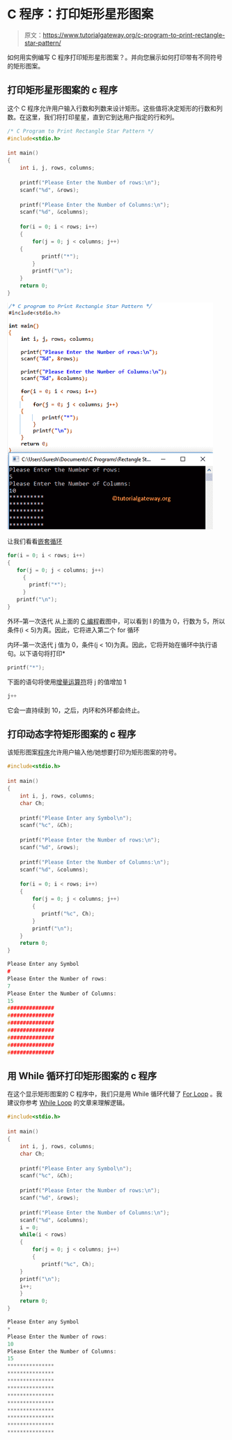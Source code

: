 # C 程序：打印矩形星形图案

> 原文：<https://www.tutorialgateway.org/c-program-to-print-rectangle-star-pattern/>

如何用实例编写 C 程序打印矩形星形图案？。并向您展示如何打印带有不同符号的矩形图案。

## 打印矩形星形图案的 c 程序

这个 C 程序允许用户输入行数和列数来设计矩形。这些值将决定矩形的行数和列数。在这里，我们将打印星星，直到它到达用户指定的行和列。

```c
/* C Program to Print Rectangle Star Pattern */
#include<stdio.h>

int main()
{
    int i, j, rows, columns;

    printf("Please Enter the Number of rows:\n");
    scanf("%d", &rows);

    printf("Please Enter the Number of Columns:\n");
    scanf("%d", &columns);

    for(i = 0; i < rows; i++)
    {
        for(j = 0; j < columns; j++)
	{
           printf("*");
        }
        printf("\n");
    }
    return 0;
}
```

![C program to Print Rectangle Star Pattern 1](img/073f9476fb836d68abc64db8043b20f1.png)

让我们看看[嵌套循环](https://www.tutorialgateway.org/for-loop-in-c-programming/)

```c
for(i = 0; i < rows; i++) 
{ 
   for(j = 0; j < columns; j++) 
     { 
       printf("*"); 
     } 
   printf("\n"); 
}
```

外环–第一次迭代
从上面的 [C 编程](https://www.tutorialgateway.org/c-programming/)截图中，可以看到 I 的值为 0，行数为 5，所以条件(i < 5)为真。因此，它将进入第二个 for 循环

内环–第一次迭代
j 值为 0，条件(j < 10)为真。因此，它将开始在循环中执行语句。以下语句将打印*

```c
printf("*");
```

下面的语句将使用[增量运算符](https://www.tutorialgateway.org/increment-and-decrement-operators-in-c/)将 j 的值增加 1

```c
j++
```

它会一直持续到 10，之后，内环和外环都会终止。

## 打印动态字符矩形图案的 c 程序

该矩形图案[程序](https://www.tutorialgateway.org/c-programming-examples/)允许用户输入他/她想要打印为矩形图案的符号。

```c
#include<stdio.h>

int main()
{
    int i, j, rows, columns;
    char Ch;

    printf("Please Enter any Symbol\n");
    scanf("%c", &Ch);

    printf("Please Enter the Number of rows:\n");
    scanf("%d", &rows);

    printf("Please Enter the Number of Columns:\n");
    scanf("%d", &columns);

    for(i = 0; i < rows; i++)
    {
        for(j = 0; j < columns; j++)
        {
           printf("%c", Ch);
        }
        printf("\n");
    }
    return 0;
}
```

```c
Please Enter any Symbol
#
Please Enter the Number of rows:
7
Please Enter the Number of Columns:
15
###############
###############
###############
###############
###############
###############
###############
```

## 用 While 循环打印矩形图案的 c 程序

在这个显示矩形图案的 C 程序中，我们只是用 While 循环代替了 [For Loop](https://www.tutorialgateway.org/for-loop-in-c-programming/) 。我建议你参考 [While Loop](https://www.tutorialgateway.org/while-loop-in-c/) 的文章来理解逻辑。

```c
#include<stdio.h>

int main()
{
    int i, j, rows, columns;
    char Ch;

    printf("Please Enter any Symbol\n");
    scanf("%c", &Ch);

    printf("Please Enter the Number of rows:\n");
    scanf("%d", &rows);

    printf("Please Enter the Number of Columns:\n");
    scanf("%d", &columns);
    i = 0;
    while(i < rows)
    {
    	for(j = 0; j < columns; j++)
    	{
    	   printf("%c", Ch);
	}
	printf("\n");
	i++;
    }
    return 0;
}
```

```c
Please Enter any Symbol
*
Please Enter the Number of rows:
10
Please Enter the Number of Columns:
15
***************
***************
***************
***************
***************
***************
***************
***************
***************
***************
```